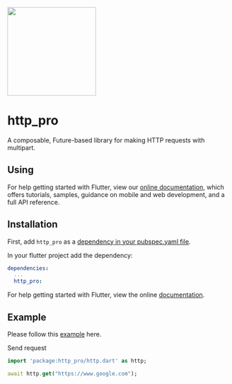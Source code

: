 [<img src="https://techdirr.com/techdirr.png" width="200" />](https://techdirr.com)


# http_pro

A composable, Future-based library for making HTTP requests with multipart.

## Using

For help getting started with Flutter, view our
[online documentation](https://pub.dev/documentation/http_pro/latest), which offers tutorials,
samples, guidance on mobile and web development, and a full API reference.

## Installation

First, add `http_pro` as a [dependency in your pubspec.yaml file](https://flutter.dev/docs/development/platform-integration/platform-channels).

In your flutter project add the dependency:

```yml
dependencies:
  ...
  http_pro:
```

For help getting started with Flutter, view the online
[documentation](https://flutter.io/).

## Example

Please follow this [example](https://github.com/techdirrdev/http_pro/tree/master/example) here.

Send request
```dart
import 'package:http_pro/http.dart' as http;

await http.get("https://www.google.com");
```

